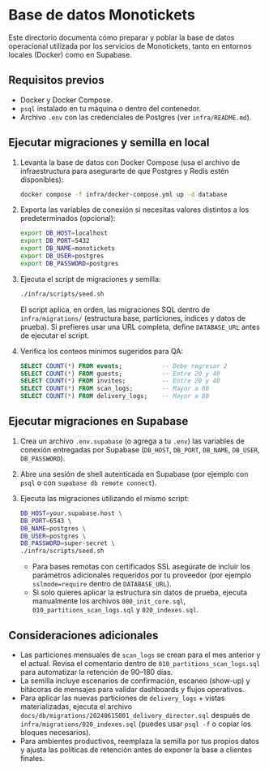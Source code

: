# Base de datos Monotickets

Este directorio documenta cómo preparar y poblar la base de datos operacional utilizada por los servicios de Monotickets, tanto en entornos locales (Docker) como en Supabase.

## Requisitos previos

- Docker y Docker Compose.
- `psql` instalado en tu máquina o dentro del contenedor.
- Archivo `.env` con las credenciales de Postgres (ver `infra/README.md`).

## Ejecutar migraciones y semilla en local

1. Levanta la base de datos con Docker Compose (usa el archivo de infraestructura para asegurarte de que Postgres y Redis estén disponibles):

   ```bash
   docker compose -f infra/docker-compose.yml up -d database
   ```

2. Exporta las variables de conexión si necesitas valores distintos a los predeterminados (opcional):

   ```bash
   export DB_HOST=localhost
   export DB_PORT=5432
   export DB_NAME=monotickets
   export DB_USER=postgres
   export DB_PASSWORD=postgres
   ```

3. Ejecuta el script de migraciones y semilla:

   ```bash
   ./infra/scripts/seed.sh
   ```

   El script aplica, en orden, las migraciones SQL dentro de `infra/migrations/` (estructura base, particiones, índices y datos de prueba). Si prefieres usar una URL completa, define `DATABASE_URL` antes de ejecutar el script.

4. Verifica los conteos mínimos sugeridos para QA:

   ```sql
   SELECT COUNT(*) FROM events;           -- Debe regresar 2
   SELECT COUNT(*) FROM guests;           -- Entre 20 y 40
   SELECT COUNT(*) FROM invites;          -- Entre 20 y 40
   SELECT COUNT(*) FROM scan_logs;        -- Mayor a 80
   SELECT COUNT(*) FROM delivery_logs;    -- Mayor a 80
   ```

## Ejecutar migraciones en Supabase

1. Crea un archivo `.env.supabase` (o agrega a tu `.env`) las variables de conexión entregadas por Supabase (`DB_HOST`, `DB_PORT`, `DB_NAME`, `DB_USER`, `DB_PASSWORD`).
2. Abre una sesión de shell autenticada en Supabase (por ejemplo con `psql` o con `supabase db remote connect`).
3. Ejecuta las migraciones utilizando el mismo script:

   ```bash
   DB_HOST=your.supabase.host \
   DB_PORT=6543 \
   DB_NAME=postgres \
   DB_USER=postgres \
   DB_PASSWORD=super-secret \
   ./infra/scripts/seed.sh
   ```

   - Para bases remotas con certificados SSL asegúrate de incluir los parámetros adicionales requeridos por tu proveedor (por ejemplo `sslmode=require` dentro de `DATABASE_URL`).
   - Si solo quieres aplicar la estructura sin datos de prueba, ejecuta manualmente los archivos `000_init_core.sql`, `010_partitions_scan_logs.sql` y `020_indexes.sql`.

## Consideraciones adicionales

- Las particiones mensuales de `scan_logs` se crean para el mes anterior y el actual. Revisa el comentario dentro de `010_partitions_scan_logs.sql` para automatizar la retención de 90–180 días.
- La semilla incluye escenarios de confirmación, escaneo (show-up) y bitácoras de mensajes para validar dashboards y flujos operativos.
- Para aplicar las nuevas particiones de `delivery_logs` + vistas materializadas, ejecuta el archivo `docs/db/migrations/20240615001_delivery_director.sql` después de `infra/migrations/020_indexes.sql` (puedes usar `psql -f` o copiar los bloques necesarios).
- Para ambientes productivos, reemplaza la semilla por tus propios datos y ajusta las políticas de retención antes de exponer la base a clientes finales.
